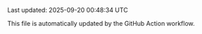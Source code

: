 Last updated: 2025-09-20 00:48:34 UTC

This file is automatically updated by the GitHub Action workflow.
